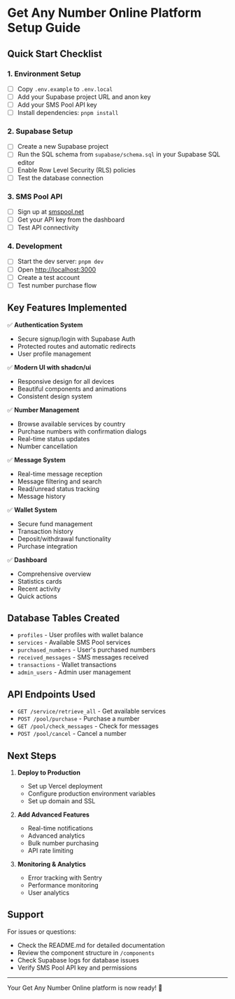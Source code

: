 # Get Any Number Online Platform Setup Guide

## Quick Start Checklist

### 1. Environment Setup

- [ ] Copy `.env.example` to `.env.local`
- [ ] Add your Supabase project URL and anon key
- [ ] Add your SMS Pool API key
- [ ] Install dependencies: `pnpm install`

### 2. Supabase Setup

- [ ] Create a new Supabase project
- [ ] Run the SQL schema from `supabase/schema.sql` in your Supabase SQL editor
- [ ] Enable Row Level Security (RLS) policies
- [ ] Test the database connection

### 3. SMS Pool API

- [ ] Sign up at [smspool.net](https://www.smspool.net/)
- [ ] Get your API key from the dashboard
- [ ] Test API connectivity

### 4. Development

- [ ] Start the dev server: `pnpm dev`
- [ ] Open [http://localhost:3000](http://localhost:3000)
- [ ] Create a test account
- [ ] Test number purchase flow

## Key Features Implemented

✅ **Authentication System**

- Secure signup/login with Supabase Auth
- Protected routes and automatic redirects
- User profile management

✅ **Modern UI with shadcn/ui**

- Responsive design for all devices
- Beautiful components and animations
- Consistent design system

✅ **Number Management**

- Browse available services by country
- Purchase numbers with confirmation dialogs
- Real-time status updates
- Number cancellation

✅ **Message System**

- Real-time message reception
- Message filtering and search
- Read/unread status tracking
- Message history

✅ **Wallet System**

- Secure fund management
- Transaction history
- Deposit/withdrawal functionality
- Purchase integration

✅ **Dashboard**

- Comprehensive overview
- Statistics cards
- Recent activity
- Quick actions

## Database Tables Created

- `profiles` - User profiles with wallet balance
- `services` - Available SMS Pool services
- `purchased_numbers` - User's purchased numbers
- `received_messages` - SMS messages received
- `transactions` - Wallet transactions
- `admin_users` - Admin user management

## API Endpoints Used

- `GET /service/retrieve_all` - Get available services
- `POST /pool/purchase` - Purchase a number
- `GET /pool/check_messages` - Check for messages
- `POST /pool/cancel` - Cancel a number

## Next Steps

1. **Deploy to Production**

   - Set up Vercel deployment
   - Configure production environment variables
   - Set up domain and SSL

2. **Add Advanced Features**

   - Real-time notifications
   - Advanced analytics
   - Bulk number purchasing
   - API rate limiting

3. **Monitoring & Analytics**
   - Error tracking with Sentry
   - Performance monitoring
   - User analytics

## Support

For issues or questions:

- Check the README.md for detailed documentation
- Review the component structure in `/components`
- Check Supabase logs for database issues
- Verify SMS Pool API key and permissions

---

Your Get Any Number Online platform is now ready! 🚀
